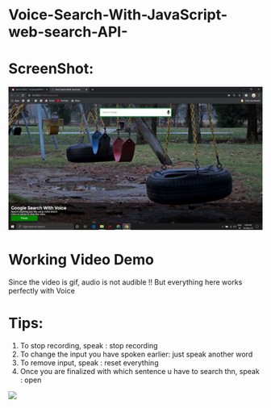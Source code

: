 # Voice-Search-With-JavaScript-web-search-API-

# ScreenShot:

![](https://github.com/suraj038/Voice-Search-With-JavaScript-web-search-API-/blob/master/image/Screenshot%20(179).png)

# Working Video Demo
Since the video is gif, audio is not audible !!
But everything here works perfectly with Voice 

# Tips:
1. To stop recording, speak : stop recording 
2. To change the input you have spoken earlier: just speak another word
3. To remove input, speak : reset everything
4. Once you are finalized with which sentence u have to search thn, speak : open

![](https://github.com/suraj038/Voice-Search-With-JavaScript-web-search-API-/blob/master/image/Suraj%20Voice%20Search.gif)
